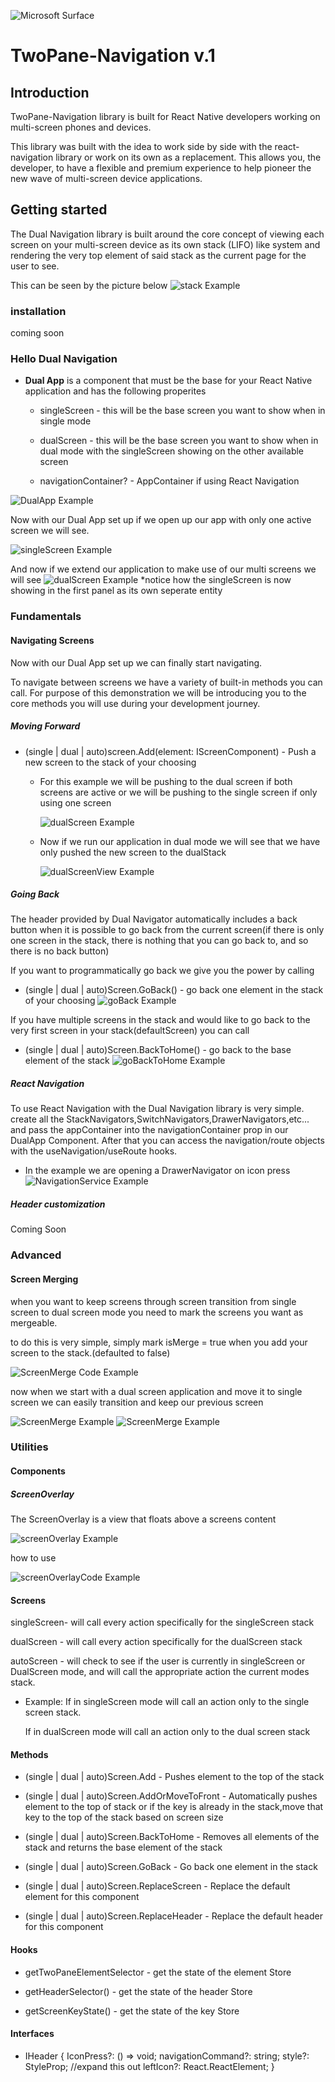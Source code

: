 ![Microsoft Surface](https://assets.onestore.ms/cdnfiles/external/uhf/long/9a49a7e9d8e881327e81b9eb43dabc01de70a9bb/images/microsoft-gray.png)

# TwoPane-Navigation v.1

## Introduction

TwoPane-Navigation library is built for React Native developers working on
multi-screen phones and devices.

This library was built with the idea to work side by side with the react-navigation library or work on its own as a replacement. This allows you, the developer, to have a flexible and premium experience to help pioneer the new wave of multi-screen device applications.

## Getting started

The Dual Navigation library is built around the core concept of viewing each screen on your multi-screen device as its own stack (LIFO) like system and rendering the very top element of said stack as the current page for the user to see.

This can be seen by the picture below
![stack Example](docs/stackExample.png)

### installation

coming soon

### Hello Dual Navigation

- **Dual App** is a component that must be the base for your React Native application and has the following properites

  - singleScreen - this will be the base screen you want to show when in single mode

  - dualScreen - this will be the base screen you want to show when in dual mode with the singleScreen showing on the other available screen

  - navigationContainer? - AppContainer if using React Navigation

![DualApp Example](docs/DualApp.png)

Now with our Dual App set up if we open up our app with only one active screen we will see.

![singleScreen Example](docs/SingleScreenExample.png)

And now if we extend our application to make use of our multi screens we will see
![dualScreen Example](docs/DualScreenExample.png)
\*notice how the singleScreen is now showing in the first panel as its own seperate entity

### Fundamentals

#### Navigating Screens

Now with our Dual App set up we can finally start navigating.

To navigate between screens we have a variety of built-in methods you can call. For purpose of this demonstration we will be introducing you to the core methods you will use during your development journey.

##### Moving Forward

- (single | dual | auto)screen.Add(element: IScreenComponent) - Push a new screen to the stack of your choosing

  - For this example we will be pushing to the dual screen if both screens are active or we will be pushing to the single screen if only using one screen

    ![dualScreen Example](docs/addingScreenExample.png)

  - Now if we run our application in dual mode we will see that we have only pushed the new screen to the dualStack

    ![dualScreenView Example](docs/addingScreenViewExample.png)

##### Going Back

The header provided by Dual Navigator automatically includes a back button when it is possible to go back from the current screen(if there is only one screen in the stack, there is nothing that you can go back to, and so there is no back button)

If you want to programmatically go back we give you the power by calling

- (single | dual | auto)Screen.GoBack() - go back one element in the stack of your choosing
  ![goBack Example](docs/GoBackExample.png)

If you have multiple screens in the stack and would like to go back to the very first screen in your stack(defaultScreen) you can call

- (single | dual | auto)Screen.BackToHome() - go back to the base element of the stack
  ![goBackToHome Example](docs/BackToHomeExample.png)

##### React Navigation

To use React Navigation with the Dual Navigation library is very simple.
create all the StackNavigators,SwitchNavigators,DrawerNavigators,etc... and pass the appContainer into the navigationContainer prop in our DualApp Component. After that you can access the navigation/route objects with the useNavigation/useRoute hooks.

- In the example we are opening a DrawerNavigator on icon press
  ![NavigationService Example](docs/navigationReferenceExample.PNG)

##### Header customization

Coming Soon

### Advanced

#### Screen Merging

when you want to keep screens through screen transition from single screen to dual screen mode you need to mark the screens you want as mergeable.

to do this is very simple, simply mark isMerge = true when you add your screen to the stack.(defaulted to false)

![ScreenMerge Code Example](docs/ScreenMergeCodeExample.PNG)

now when we start with a dual screen application and move it to single screen we can easily transition and keep our previous screen 

![ScreenMerge Example](docs/addingScreenViewExample.png)
![ScreenMerge Example](docs/ScreenMergeExample.png)


### Utilities

#### Components

##### ScreenOverlay

The ScreenOverlay is a view that floats above a screens content

![screenOverlay Example](docs/screenOverlayExample.png)

how to use

![screenOverlayCode Example](docs/screenOverlayCodeExample.png)

#### Screens

singleScreen- will call every action specifically for the singleScreen stack

dualScreen - will call every action specifically for the dualScreen stack

autoScreen - will check to see if the user is currently in singleScreen or DualScreen mode,
and will call the appropriate action the current modes stack.

- Example:
  If in singleScreen mode will call an action only to the single screen stack.

  If in dualScreen mode will call an action only to the dual screen stack

#### Methods

- (single | dual | auto)Screen.Add - Pushes element to the top of the stack

- (single | dual | auto)Screen.AddOrMoveToFront - Automatically pushes element to the top of stack or if the key is already in the stack,move that key to the top of the stack based on screen size

- (single | dual | auto)Screen.BackToHome - Removes all elements of the stack and returns the base element of the stack

- (single | dual | auto)Screen.GoBack - Go back one element in the stack

- (single | dual | auto)Screen.ReplaceScreen - Replace the default element for this component

- (single | dual | auto)Screen.ReplaceHeader - Replace the default header for this component

#### Hooks

- getTwoPaneElementSelector - get the state of the element Store

- getHeaderSelector() - get the state of the header Store

- getScreenKeyState() - get the state of the key Store

#### Interfaces

- IHeader {
  IconPress?: () => void;
  navigationCommand?: string;
  style?: StyleProp<ViewStyle>; //expand this out
  leftIcon?: React.ReactElement;
  }
